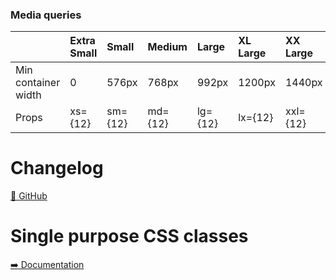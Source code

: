 ### Media queries

|  |Extra Small|Small|Medium|Large|XL Large|XX Large|XXX Large|
|:-|:---|:---|:---|:---|:---|:---|:---|
|Min container width|0|576px|768px|992px|1200px|1440px|1920px|
|Props|xs={12}|sm={12}|md={12}|lg={12}|lx={12}|xxl={12}|xxxl={12}|

# Changelog
[🔗 GitHub](https://github.com/DEEP-IMPACT-AG/cherry-grid/blob/master/CHANGELOG.md)

# Single purpose CSS classes
[➡️ Documentation](https://cherry.design/css/cherry-grid)
